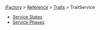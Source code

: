 [jFactory](../README.md) > [Reference](index.md) > [Traits](index.md#traits-component-features) > 
TraitService  

* [Service States](TraitService-States.md)
* [Service Phases](TraitService-Phases.md)
